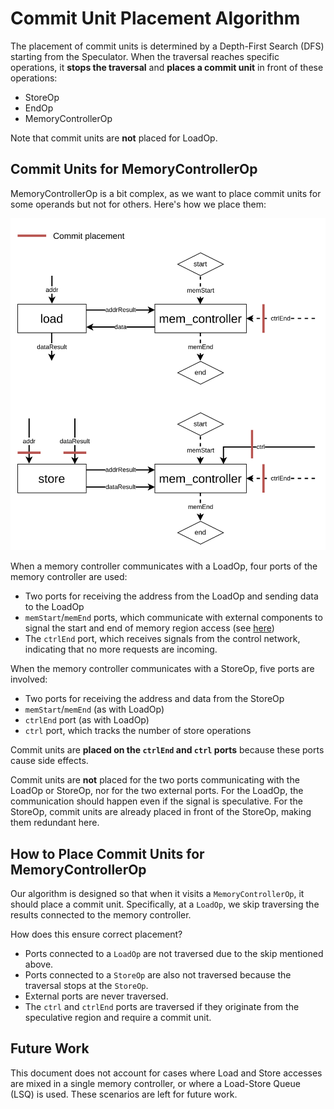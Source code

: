 # Commit Unit Placement Algorithm

The placement of commit units is determined by a Depth-First Search (DFS) starting from the Speculator. When the traversal reaches specific operations, it **stops the traversal** and **places a commit unit** in front of these operations:

- StoreOp
- EndOp
- MemoryControllerOp

Note that commit units are **not** placed for LoadOp.

## Commit Units for MemoryControllerOp

MemoryControllerOp is a bit complex, as we want to place commit units for some operands but not for others. Here's how we place them:

<img alt="MC Commit Unit Placement" src="./Figures/CommitUnitPlacementAlgorithm.png" width="600" />

When a memory controller communicates with a LoadOp, four ports of the memory controller are used:

- Two ports for receiving the address from the LoadOp and sending data to the LoadOp
- `memStart`/`memEnd` ports, which communicate with external components to signal the start and end of memory region access (see [here](https://github.com/EPFL-LAP/dynamatic/blob/dev/shundroid/doc-small-update/docs/Specs/CircuitInterface.md#memory-controls))
- The `ctrlEnd` port, which receives signals from the control network, indicating that no more requests are incoming.

When the memory controller communicates with a StoreOp, five ports are involved:

- Two ports for receiving the address and data from the StoreOp
- `memStart`/`memEnd` (as with LoadOp)
- `ctrlEnd` port (as with LoadOp)
- `ctrl` port, which tracks the number of store operations

Commit units are **placed on the `ctrlEnd` and `ctrl` ports** because these ports cause side effects.

Commit units are **not** placed for the two ports communicating with the LoadOp or StoreOp, nor for the two external ports. For the LoadOp, the communication should happen even if the signal is speculative. For the StoreOp, commit units are already placed in front of the StoreOp, making them redundant here.

## How to Place Commit Units for MemoryControllerOp

Our algorithm is designed so that when it visits a `MemoryControllerOp`, it should place a commit unit. Specifically, at a `LoadOp`, we skip traversing the results connected to the memory controller.

How does this ensure correct placement?

- Ports connected to a `LoadOp` are not traversed due to the skip mentioned above.
- Ports connected to a `StoreOp` are also not traversed because the traversal stops at the `StoreOp`.
- External ports are never traversed.
- The `ctrl` and `ctrlEnd` ports are traversed if they originate from the speculative region and require a commit unit.

## Future Work

This document does not account for cases where Load and Store accesses are mixed in a single memory controller, or where a Load-Store Queue (LSQ) is used. These scenarios are left for future work.
